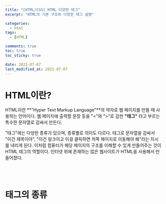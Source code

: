 ```yaml
---
title: "[HTML/CSS] HTML 다양한 태그"
excerpt: "HTML의 기본 구조와 다양한 태그 설명"

categories:
  - html
tags:
  - [HTML]

comments: true
toc: true
toc_sticky: true

date: 2021-07-07
last_modified_at: 2021-07-07
---
```


# HTML이란?

HTML이란 **"Hyper Text Markup Language"**의 약자로 웹 페이지를 만들 때 사용하는 언어이다. 웹 페이지에 출력할 문장 등을 "<"와 ">"로 감싼 **"태그"** 라고 부르는 특수한 문자열로 감싸서 만든다.

"태그"에는 다양한 종류가 있으며, 종류별로 의미도 다르다. 태그로 문자열을 감싸서 "이건 제목이야", "이건 링크이고 이걸 클릭하면 저쪽 페이지로 이동해야 해"라는 지시를 내리게 된다. 이처럼 컴퓨터가 해당 페이지의 구조를 이해할 수 있게 만들어주는 것이 HTML 태그의 역할이다. 인터넷 위에 존재하는 많은 웹사이트가 HTML을 사용해서 만들어졌다.

<br><br>

# 태그의 종류
